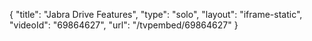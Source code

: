 {
    "title": "Jabra Drive Features",
    "type": "solo",
    "layout": "iframe-static",
    "videoId": "69864627",
    "url": "\/tvpembed\/69864627"
}